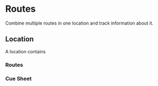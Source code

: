 # Routes

Combine multiple routes in one location and track information about it. 

## Location

A location contains 

### Routes

### Cue Sheet